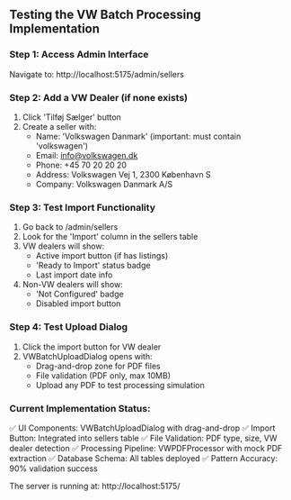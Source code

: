 

## Testing the VW Batch Processing Implementation

### Step 1: Access Admin Interface
Navigate to: http://localhost:5175/admin/sellers

### Step 2: Add a VW Dealer (if none exists)
1. Click 'Tilføj Sælger' button
2. Create a seller with:
   - Name: 'Volkswagen Danmark' (important: must contain 'volkswagen')
   - Email: info@volkswagen.dk
   - Phone: +45 70 20 20 20
   - Address: Volkswagen Vej 1, 2300 København S
   - Company: Volkswagen Danmark A/S

### Step 3: Test Import Functionality
1. Go back to /admin/sellers
2. Look for the 'Import' column in the sellers table
3. VW dealers will show:
   - Active import button (if has listings)
   - 'Ready to Import' status badge
   - Last import date info
4. Non-VW dealers will show:
   - 'Not Configured' badge
   - Disabled import button

### Step 4: Test Upload Dialog
1. Click the import button for VW dealer
2. VWBatchUploadDialog opens with:
   - Drag-and-drop zone for PDF files
   - File validation (PDF only, max 10MB)
   - Upload any PDF to test processing simulation

### Current Implementation Status:
✅ UI Components: VWBatchUploadDialog with drag-and-drop
✅ Import Button: Integrated into sellers table
✅ File Validation: PDF type, size, VW dealer detection
✅ Processing Pipeline: VWPDFProcessor with mock PDF extraction
✅ Database Schema: All tables deployed
✅ Pattern Accuracy: 90% validation success

The server is running at: http://localhost:5175/

